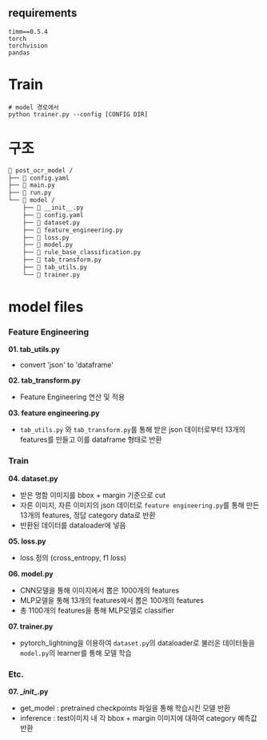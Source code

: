## requirements
```
timm==0.5.4
torch
torchvision
pandas
```

# Train
```
# model 경로에서 
python trainer.py --config [CONFIG DIR]
```
# 구조 
```bash
📂 post_ocr_model /
├── 📄 config.yaml
├── 📄 main.py
├── 📄 run.py
└── 📂 model /
    ├── 📄 __init__.py
    ├── 📄 config.yaml
    ├── 📄 dataset.py
    ├── 📄 feature_engineering.py
    ├── 📄 loss.py
    ├── 📄 model.py
    ├── 📄 rule_base_classification.py
    ├── 📄 tab_transform.py
    ├── 📄 tab_utils.py
    └── 📄 trainer.py

```  

# model files    
### Feature Engineering  
**01. tab_utils.py**  
- convert 'json' to 'dataframe'   
 
**02. tab_transform.py**   
- Feature Engineering 연산 및 적용

**03. feature engineering.py**   
- `tab_utils.py` 와 `tab_transform.py`를 통해 받은 json 데이터로부터 13개의 features를 만들고 이를 dataframe 형태로 반환  


### Train
**04. dataset.py**  
- 받은 명함 이미지를 bbox + margin 기준으로 cut    
- 자른 이미지, 자른 이미지의 json 데이터로 `feature engineering.py`를 통해 만든 13개의 features, 정답 category data로 반환   
- 반환된 데이터를 dataloader에 넣음  

**05. loss.py**  
- loss 정의 (cross_entropy, f1 loss)   

**06. model.py**  
- CNN모델을 통해 이미지에서 뽑은 1000개의 features   
- MLP모델을 통해 13개의 features에서 뽑은 100개의 features   
- 총 1100개의 features을 통해 MLP모델로 classifier   

**07. trainer.py**  
- pytorch_lightning을 이용하여 `dataset.py`의 dataloader로 불러온 데이터들을 `model.py`의 learner를 통해 모델 학습   

### Etc.
**07. \__init__.py**   
- get_model : pretrained checkpoints 파일을 통해 학습시킨 모델 반환   
- inference : test이미지 내 각 bbox + margin 이미지에 대하여 category 예측값 반환 

